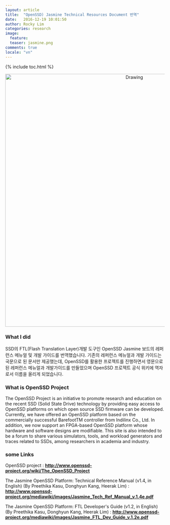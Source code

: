 ```yaml
---
layout: article
title:  "OpenSSD) Jasmine Technical Resources Document 번역"
date:   2016-12-19 10:01:50
author: Rocky Lim
categories: research
image:
  feature:
  teaser: jasmine.png
comments: true
locale: "vn"
---
```


{% include toc.html %}



<p style="text-align: center;">
	<img src="{{ site.url }}/images/jasmine.png" alt="Drawing" style="width: 800px;"/>
</p>

### What I did
SSD의 FTL(Flash Translation Layer)개발 도구인 OpenSSD Jasmine 보드의 레퍼런스 메뉴얼 및 개발 가이드를 번역했습니다. 기존의 레퍼런스 메뉴얼과 개발 가이드는 국문으로 된 문서만 제공했는데, OpenSSD를 활용한 프로젝트를 진행하면서 영문으로 된 레퍼런스 메뉴얼과 개발가이드를 만들었으며  OpenSSD 프로젝트 공식 위키에 역자로서 이름을 올리게 되었습니다.

### What is OpenSSD Project
The OpenSSD Project is an initiative to promote research and education on the recent SSD (Solid State Drive) technology by providing easy access to OpenSSD platforms on which open source SSD firmware can be developed. Currently, we have offered an OpenSSD platform based on the commercially successful BarefootTM controller from Indilinx Co., Ltd. In addition, we now support an FPGA-based OpenSSD platform whose hardware and software designs are modifiable. This site is also intended to be a forum to share various simulators, tools, and workload generators and traces related to SSDs, among researchers in academia and industry.

### some Links
OpenSSD project :
**<http://www.openssd-project.org/wiki/The_OpenSSD_Project>**
 
The Jasmine OpenSSD Platform: Technical Reference Manual (v1.4, in English) (By Preethika Kasu, Donghyun Kang, Heerak Lim) :
**<http://www.openssd-project.org/mediawiki/images/Jasmine_Tech_Ref_Manual_v.1.4e.pdf>**
 
The Jasmine OpenSSD Platform: FTL Developer's Guide (v1.2, in English) (By Preethika Kasu, Donghyun Kang, Heerak Lim) :
**<http://www.openssd-project.org/mediawiki/images/Jasmine_FTL_Dev_Guide_v.1.2e.pdf>**